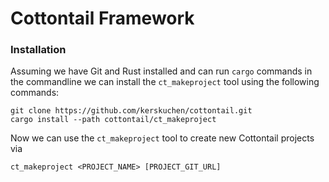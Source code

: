 # Cottontail Framework #


### Installation

Assuming we have Git and Rust installed and can run `cargo` commands in the commandline we can install the `ct_makeproject` tool using the following commands:

```
git clone https://github.com/kerskuchen/cottontail.git
cargo install --path cottontail/ct_makeproject
```

Now we can use the `ct_makeproject` tool to create new Cottontail projects via

```
ct_makeproject <PROJECT_NAME> [PROJECT_GIT_URL]

```